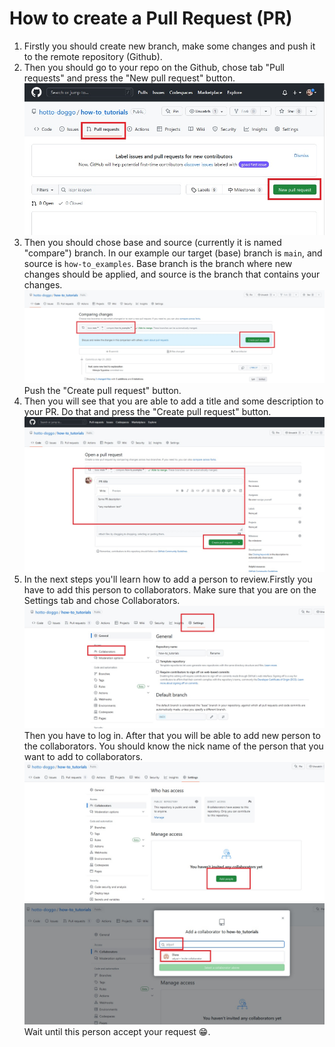 # How to create a Pull Request (PR)

1. Firstly you should create new branch, make some changes and push it to the remote repository (Github).
2. Then you should go to your repo on the Github, chose tab "Pull requests" and press the "New pull request" button.
![1](src/create_pr/1.jpg)
3. Then you should chose base and source (currently it is named "compare") branch. In our example our target (base) branch is `main`, and source is `how-to_examples`. Base branch is the branch where new changes should be applied, and source is the branch that contains your changes.
![2](src/create_pr/2.jpg)
Push the "Create pull request" button.
4. Then you will see that you are able to add a title and some description to your PR. Do that and press the "Create pull request" button.
![3](src/create_pr//3.jpg)
5. In the next steps you'll learn how to add a person to review.Firstly you have to add this person to collaborators.
Make sure that you are on the Settings tab and chose Collaborators.
![4](src/create_pr/4.jpg)
Then you have to log in.
After that you will be able to add new person to the collaborators. You should know the nick name of the person that you want to add to collaborators.
![5](src/create_pr/5.jpg)
![6](src/create_pr/6.jpg)
Wait until this person accept your request :grin:.
